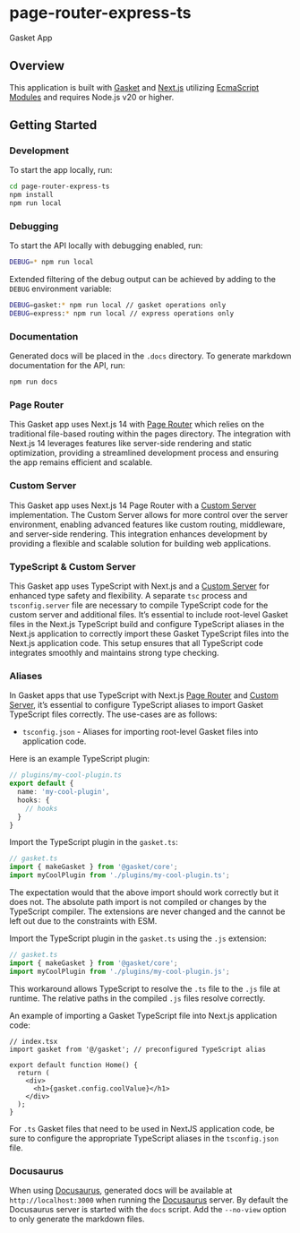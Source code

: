 # page-router-express-ts

Gasket App

## Overview

This application is built with [Gasket] and [Next.js] utilizing [EcmaScript Modules] and requires Node.js v20 or higher.

## Getting Started

### Development

To start the app locally, run:

```bash
cd page-router-express-ts
npm install
npm run local
```

### Debugging

To start the API locally with debugging enabled, run:

```bash
DEBUG=* npm run local
```

Extended filtering of the debug output can be achieved by adding to the `DEBUG` environment variable:

```bash
DEBUG=gasket:* npm run local // gasket operations only
DEBUG=express:* npm run local // express operations only
```

### Documentation

Generated docs will be placed in the `.docs` directory. To generate markdown documentation for the API, run:

```bash
npm run docs
```

### Page Router

This Gasket app uses Next.js 14 with [Page Router] which relies on the traditional file-based routing within the pages directory. The integration with Next.js 14 leverages features like server-side rendering and static optimization, providing a streamlined development process and ensuring the app remains efficient and scalable.



### Custom Server

This Gasket app uses Next.js 14 Page Router with a [Custom Server] implementation. The Custom Server allows for more control over the server environment, enabling advanced features like custom routing, middleware, and server-side rendering. This integration enhances development by providing a flexible and scalable solution for building web applications.

### TypeScript & Custom Server

This Gasket app uses TypeScript with Next.js and a [Custom Server] for enhanced type safety and flexibility. A separate `tsc` process and `tsconfig.server` file are necessary to compile TypeScript code for the custom server and additional files. It’s essential to include root-level Gasket files in the Next.js TypeScript build and configure TypeScript aliases in the Next.js application to correctly import these Gasket TypeScript files into the Next.js application code. This setup ensures that all TypeScript code integrates smoothly and maintains strong type checking.

### Aliases

In Gasket apps that use TypeScript with Next.js [Page Router] and [Custom Server], it’s essential to configure TypeScript aliases to import Gasket TypeScript files correctly. The use-cases are as follows:

- `tsconfig.json` - Aliases for importing root-level Gasket files into application code.

Here is an example TypeScript plugin:

```ts
// plugins/my-cool-plugin.ts
export default {
  name: 'my-cool-plugin',
  hooks: {
    // hooks
  }
}
```

Import the TypeScript plugin in the `gasket.ts`:

```ts
// gasket.ts
import { makeGasket } from '@gasket/core';
import myCoolPlugin from './plugins/my-cool-plugin.ts';
```

The expectation would that the above import should work correctly but it does not. The absolute path import is not compiled or changes by the TypeScript compiler. The extensions are never changed and the cannot be left out due to the constraints with ESM.

Import the TypeScript plugin in the `gasket.ts` using the `.js` extension:

```ts
// gasket.ts
import { makeGasket } from '@gasket/core';
import myCoolPlugin from './plugins/my-cool-plugin.js';
```

This workaround allows TypeScript to resolve the `.ts` file to the `.js` file at runtime. The relative paths in the compiled `.js` files resolve correctly.

An example of importing a Gasket TypeScript file into Next.js application code:

```tsx
// index.tsx
import gasket from '@/gasket'; // preconfigured TypeScript alias

export default function Home() {
  return (
    <div>
      <h1>{gasket.config.coolValue}</h1>
    </div>
  );
}
```

For `.ts` Gasket files that need to be used in NextJS application code, be sure to configure the appropriate TypeScript aliases in the `tsconfig.json` file.


### Docusaurus

When using [Docusaurus], generated docs will be available at `http://localhost:3000` when running the [Docusaurus] server. By default the Docusaurus server is started with the `docs` script. Add the `--no-view` option to only generate the markdown files.

<!-- LINKS -->
[Gasket]: https://gasket.dev
[Next.js]: https://nextjs.org
[EcmaScript Modules]: https://developer.mozilla.org/en-US/docs/Web/JavaScript/Guide/Modules
[tsx]: https://tsx.is/
[@gasket/plugin-typescript]: https://gasket.dev/docs/plugins/plugin-typescript/
[Gasket TypeScript]: https://gasket.dev/docs/typescript/
[Custom Server]: https://nextjs.org/docs/pages/building-your-application/configuring/custom-server
[Page Router]: https://nextjs.org/docs/pages
[Docusaurus]: https://docusaurus.io/
